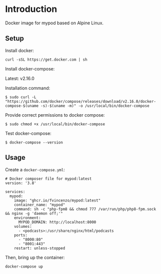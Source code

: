 # Introduction

Docker image for mypod based on Alpine Linux.  

## Setup

Install docker:
```
curl -sSL https://get.docker.com | sh
```

Install docker-compose:

Latest: v2.16.0

Installation command:
```
$ sudo curl -L "https://github.com/docker/compose/releases/download/v2.16.0/docker-compose-$(uname -s)-$(uname -m)" -o /usr/local/bin/docker-compose
```

Provide correct permissions to docker compose:
```
$ sudo chmod +x /usr/local/bin/docker-compose
```

Test docker-compose:
```
$ docker-compose --version
```

## Usage

Create a `docker-compose.yml`:

```
# Docker composer file for mypod:latest
version: '3.8'

services:
  mypod:
    image: "ghcr.io/fvincenzo/mypod:latest"
    container_name: "mypod"
    command: sh -c "php-fpm8 && chmod 777 /var/run/php/php8-fpm.sock && nginx -g 'daemon off;'"
    environment:
      MYPOD_DOMAIN: http://localhost:8000
    volumes:
      - <podcasts>:/usr/share/nginx/html/podcasts
    ports:
      - "8000:80"
      - "8001:443"
    restart: unless-stopped
```

Then, bring up the container:
```
docker-compose up
```